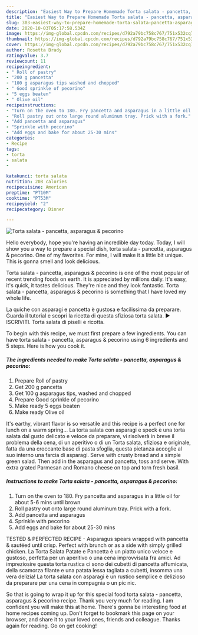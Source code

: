 ```yaml
---
description: "Easiest Way to Prepare Homemade Torta salata - pancetta, asparagus &amp;amp; pecorino"
title: "Easiest Way to Prepare Homemade Torta salata - pancetta, asparagus &amp;amp; pecorino"
slug: 303-easiest-way-to-prepare-homemade-torta-salata-pancetta-asparagus-and-amp-pecorino
date: 2020-10-03T05:17:58.534Z
image: https://img-global.cpcdn.com/recipes/d792a79bc758c767/751x532cq70/torta-salata-pancetta-asparagus-pecorino-recipe-main-photo.jpg
thumbnail: https://img-global.cpcdn.com/recipes/d792a79bc758c767/751x532cq70/torta-salata-pancetta-asparagus-pecorino-recipe-main-photo.jpg
cover: https://img-global.cpcdn.com/recipes/d792a79bc758c767/751x532cq70/torta-salata-pancetta-asparagus-pecorino-recipe-main-photo.jpg
author: Rosetta Brady
ratingvalue: 3.7
reviewcount: 11
recipeingredient:
- " Roll of pastry"
- "200 g pancetta"
- "100 g asparagus tips washed and chopped"
- " Good sprinkle of pecorino"
- "5 eggs beaten"
- " Olive oil"
recipeinstructions:
- "Turn on the oven to 180. Fry pancetta and asparagus in a little oil for about 5-6 mins until brown"
- "Roll pastry out onto large round aluminum tray. Prick with a fork."
- "Add pancetta and asparagus"
- "Sprinkle with pecorino"
- "Add eggs and bake for about 25-30 mins"
categories:
- Recipe
tags:
- torta
- salata
- 

katakunci: torta salata  
nutrition: 208 calories
recipecuisine: American
preptime: "PT10M"
cooktime: "PT53M"
recipeyield: "2"
recipecategory: Dinner

---
```



![Torta salata - pancetta, asparagus &amp; pecorino](https://img-global.cpcdn.com/recipes/d792a79bc758c767/751x532cq70/torta-salata-pancetta-asparagus-pecorino-recipe-main-photo.jpg)

Hello everybody, hope you're having an incredible day today. Today, I will show you a way to prepare a special dish, torta salata - pancetta, asparagus &amp; pecorino. One of my favorites. For mine, I will make it a little bit unique. This is gonna smell and look delicious.

Torta salata - pancetta, asparagus &amp; pecorino is one of the most popular of recent trending foods on earth. It is appreciated by millions daily. It's easy, it's quick, it tastes delicious. They're nice and they look fantastic. Torta salata - pancetta, asparagus &amp; pecorino is something that I have loved my whole life.

La quiche con asparagi e pancetta è gustosa e facilissima da preparare. Guarda il tutorial e scopri la ricetta di questa sfiziosa torta salata. ► ISCRIVITI. Torta salata di piselli e ricotta.


To begin with this recipe, we must first prepare a few ingredients. You can have torta salata - pancetta, asparagus &amp; pecorino using 6 ingredients and 5 steps. Here is how you cook it.

<!--inarticleads1-->

##### The ingredients needed to make Torta salata - pancetta, asparagus &amp; pecorino:

1. Prepare  Roll of pastry
1. Get 200 g pancetta
1. Get 100 g asparagus tips, washed and chopped
1. Prepare  Good sprinkle of pecorino
1. Make ready 5 eggs beaten
1. Make ready  Olive oil


It&#39;s earthy, vibrant flavor is so versatile and this recipe is a perfect one for lunch on a warm spring… La torta salata con asparagi e speck è una torta salata dal gusto delicato e veloce da preparare, vi risolverà in breve il problema della cena, di un aperitivo o di un Torta salata, sfiziosa e originale, fatta da una croccante base di pasta sfoglia, questa pietanza accoglie al suo interno una farcia di asparagi. Serve with crusty bread and a simple green salad. Then add in the asparagus and pancetta, toss and serve. With extra grated Parmesan and Romano cheese on top and torn fresh basil. 

<!--inarticleads2-->

##### Instructions to make Torta salata - pancetta, asparagus &amp; pecorino:

1. Turn on the oven to 180. Fry pancetta and asparagus in a little oil for about 5-6 mins until brown
1. Roll pastry out onto large round aluminum tray. Prick with a fork.
1. Add pancetta and asparagus
1. Sprinkle with pecorino
1. Add eggs and bake for about 25-30 mins


TESTED &amp; PERFECTED RECIPE - Asparagus spears wrapped with pancetta &amp; sautéed until crisp. Perfect with brunch or as a side with simply grilled chicken. La Torta Salata Patate e Pancetta è un piatto unico veloce e gustoso, perfetta per un aperitivo o una cena improvvisata fra amici. Ad impreziosire questa torta rustica ci sono dei cubetti di pancetta affumicata, della scamorza filante e una patata lessa tagliata a cubetti, insomma una vera delizia! La torta salata con asparagi è un rustico semplice e delizioso da preparare per una cena in compagnia o un pic nic. 

So that is going to wrap it up for this special food torta salata - pancetta, asparagus &amp; pecorino recipe. Thank you very much for reading. I am confident you will make this at home. There's gonna be interesting food at home recipes coming up. Don't forget to bookmark this page on your browser, and share it to your loved ones, friends and colleague. Thanks again for reading. Go on get cooking!
